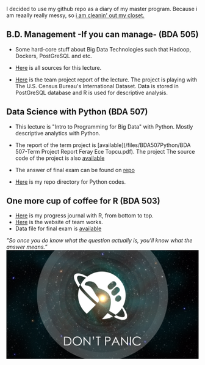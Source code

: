 I decided to use my github repo as a diary of my master program. Because i am reaally really messy, so [i am cleanin' out my closet.](https://www.youtube.com/watch?v=RQ9_TKayu9s) 

## B.D. Management -If you can manage- (BDA 505)

+ Some hard-core stuff about Big Data Technologies such that Hadoop, Dockers, PostGreSQL and etc. 

+ [Here](/files/BDA505/) is all sources for this lecture.

+ [Here](/files/BDA505/20180105_International_2.html) is the team project report of the lecture. The project is playing with  The U.S. Census Bureau's International Dataset. Data is stored in PostGreSQL database and R is used for descriptive analysis.


## Data Science with Python (BDA 507)

+ This lecture is "Intro to Programming for Big Data" with Python. Mostly descriptive analytics with Python.

+ The report of the term project is [available](/files/BDA507Python/BDA 507-Term Project Report Feray Ece Topcu.pdf). The project  The source code of the project is also [available](/files/BDA507Python/starbucks_term_project.py)

+ The answer of final exam can be found on [repo](/files/BDA507Python/Final_Exam.py)

+ [Here](https://github.com/ferayece/BDA/tree/master/files/BDA507Python) is my repo directory for Python codes.


## One more cup of coffee for R (BDA 503)

+ [Here](https://mef-bda503.github.io/pj-ferayece/) is my progress journal with R, from bottom to top. 
+ [Here](https://mef-bda503.github.io/gpj-datamunglers-2/) is the website of team works. 
+ Data file for final exam is [available](/files/BDA503R/mainData.RData)

*"So once you do know what the question actually is, you'll know what the answer means.”* 
![image](dontpanic.jpg)
